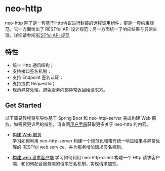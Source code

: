 # neo-http
neo-http 除了是一套基于Http协议进行封装的远程调用组件，更是一套约束规范。它一方面给出了 RESTful API 设计规范；另一方面统一了响应结果与异常处理。详细请参阅[RESTful API 规范]()

## 特性
- 统一 Http 通讯结构；
- 支持接口签名机制；
- 支持 Endpoint 签名认证；
- 支持提供 RequestId；
- 规范异常处理，避免服务内部异常返回给请求方。

## Get Started
以下简易教程将引导你基于 Spring Boot 和 neo-http-server 完成构建 Web 服务。如需要更详尽的指引，请查阅[用户手册]()获取更多关于 neo-http 的内容。

- [构建 Web 服务](https://github.com/305983806/neo-http/wiki/%E6%9E%84%E5%BB%BA-Web-%E6%9C%8D%E5%8A%A1)    
学习如何利用 neo-http-server 构建一个规范化和带有统一响应结果与异常处理的 RESTful web service，并为服务增加请求签名机制。

- [构建 web 请求客户端](https://github.com/305983806/neo-http/wiki/%E6%9E%84%E5%BB%BA-web-%E8%AF%B7%E6%B1%82%E5%AE%A2%E6%88%B7%E7%AB%AF)
学习如何利用 neo-http-client 构建一个 Http 请求客户端，和如何配合服务端的请求签名机制，实现请求加签。
